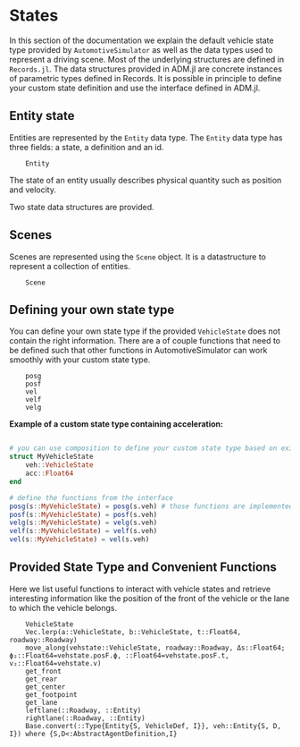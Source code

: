 # States 

In this section of the documentation we explain the default vehicle state type provided by `AutomotiveSimulator`
as well as the data types used to represent a driving scene. Most of the underlying structures are defined in `Records.jl`. 
The data structures provided in ADM.jl are concrete instances of parametric types defined in Records. It is possible in principle to define your custom state definition and use the interface defined in ADM.jl.

## Entity state

Entities are represented by the `Entity` data type.
The `Entity` data type has three fields: a state, a definition and an id. 

```@docs 
    Entity
```

The state of an entity usually describes physical quantity such as position and velocity. 

Two state data structures are provided.

## Scenes

Scenes are represented using the `Scene` object. It is a datastructure to represent a collection of entities. 

```@docs 
    Scene 
```

## Defining your own state type

You can define your own state type if the provided `VehicleState` does not contain the right information.
There are a of couple functions that need to be defined such that other functions in AutomotiveSimulator can work smoothly with your custom state type.

```@docs
    posg
    posf
    vel
    velf
    velg
```

**Example of a custom state type containing acceleration:**

```julia

# you can use composition to define your custom state type based on existing ones
struct MyVehicleState
    veh::VehicleState
    acc::Float64
end

# define the functions from the interface 
posg(s::MyVehicleState) = posg(s.veh) # those functions are implemented for the `VehicleState` type
posf(s::MyVehicleState) = posf(s.veh)
velg(s::MyVehicleState) = velg(s.veh)
velf(s::MyVehicleState) = velf(s.veh)
vel(s::MyVehicleState) = vel(s.veh)
```

## Provided State Type and Convenient Functions

Here we list useful functions to interact with vehicle states and retrieve interesting information like the position of the front of the vehicle or the lane to which the vehicle belongs.

```@docs 
    VehicleState
    Vec.lerp(a::VehicleState, b::VehicleState, t::Float64, roadway::Roadway)
    move_along(vehstate::VehicleState, roadway::Roadway, Δs::Float64; ϕ₂::Float64=vehstate.posF.ϕ, ::Float64=vehstate.posF.t, v₂::Float64=vehstate.v)
    get_front
    get_rear
    get_center
    get_footpoint
    get_lane
    leftlane(::Roadway, ::Entity)
    rightlane(::Roadway, ::Entity)
    Base.convert(::Type{Entity{S, VehicleDef, I}}, veh::Entity{S, D, I}) where {S,D<:AbstractAgentDefinition,I}
```
